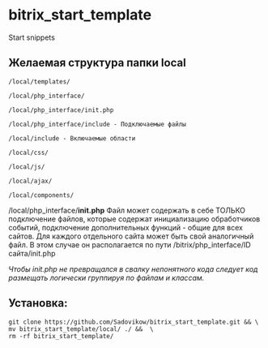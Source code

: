 # bitrix_start_template
Start snippets

## Желаемая структура папки local
    /local/templates/
    
    /local/php_interface/
    
    /local/php_interface/init.php
    
    /local/php_interface/include - Подключаемые файлы 
    
    /local/include - Включаемые области
    
    /local/css/
    
    /local/js/
    
    /local/ajax/
    
    /local/components/

/local/php_interface/**init.php** Файл может содержать в себе ТОЛЬКО подключение файлов, которые содержат инициализацию обработчиков событий, подключение дополнительных функций - общие для всех сайтов. Для каждого отдельного сайта может быть свой аналогичный файл. В этом случае он располагается по пути /bitrix/php_interface/ID сайта/init.php

*Чтобы init.php не превращался в свалку непонятного кода следует код размещать логически группируя по файлам и классам.*


## Установка:

```
git clone https://github.com/Sadovikow/bitrix_start_template.git && \
mv bitrix_start_template/local/ ./ &&  \
rm -rf bitrix_start_template/
```
